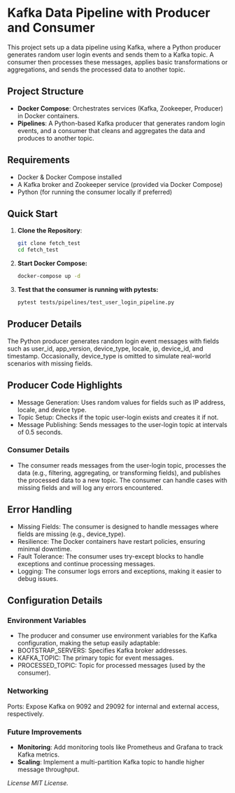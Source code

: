 # Kafka Data Pipeline with Producer and Consumer

This project sets up a data pipeline using Kafka, where a Python producer generates random user login events and sends them to a Kafka topic. A consumer then processes these messages, applies basic transformations or aggregations, and sends the processed data to another topic.

## Project Structure

- **Docker Compose**: Orchestrates services (Kafka, Zookeeper, Producer) in Docker containers.
- **Pipelines**: A Python-based Kafka producer that generates random login events, and a consumer that cleans and aggregates the data and produces to another topic.


## Requirements

- Docker & Docker Compose installed
- A Kafka broker and Zookeeper service (provided via Docker Compose)
- Python (for running the consumer locally if preferred)

## Quick Start

1. **Clone the Repository**: 
   ```bash
   git clone fetch_test
   cd fetch_test
    ```

2. **Start Docker Compose:**
    ```bash
    docker-compose up -d
    ```

3. **Test that the consumer is running with pytests:**
    ```bash 
    pytest tests/pipelines/test_user_login_pipeline.py
    ```

## Producer Details
The Python producer generates random login event messages with fields such as user_id, app_version, device_type, locale, ip, device_id, and timestamp. Occasionally, device_type is omitted to simulate real-world scenarios with missing fields.

## Producer Code Highlights
- Message Generation: Uses random values for fields such as IP address, locale, and device type.
- Topic Setup: Checks if the topic user-login exists and creates it if not.
- Message Publishing: Sends messages to the user-login topic at intervals of 0.5 seconds.

### Consumer Details
- The consumer reads messages from the user-login topic, processes the data (e.g., filtering, aggregating, or transforming fields), and publishes the processed data to a new topic. The consumer can handle cases with missing fields and will log any errors encountered.

## Error Handling
- Missing Fields: The consumer is designed to handle messages where fields are missing (e.g., device_type).
- Resilience: The Docker containers have restart policies, ensuring minimal downtime.
- Fault Tolerance: The consumer uses try-except blocks to handle exceptions and continue processing messages.
- Logging: The consumer logs errors and exceptions, making it easier to debug issues.

## Configuration Details
### Environment Variables
- The producer and consumer use environment variables for the Kafka configuration, making the setup easily adaptable:
- BOOTSTRAP_SERVERS: Specifies Kafka broker addresses.
- KAFKA_TOPIC: The primary topic for event messages.
- PROCESSED_TOPIC: Topic for processed messages (used by the consumer).

### Networking
Ports: Expose Kafka on 9092 and 29092 for internal and external access, respectively.

### Future Improvements
- **Monitoring**: Add monitoring tools like Prometheus and Grafana to track Kafka metrics.
- **Scaling**: Implement a multi-partition Kafka topic to handle higher message throughput.


_License
MIT License._

